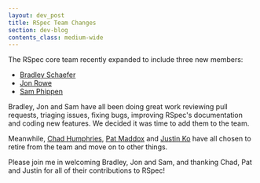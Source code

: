 ```yaml
---
layout: dev_post
title: RSpec Team Changes
section: dev-blog
contents_class: medium-wide
---
```


The RSpec core team recently expanded to include three new members:

* [Bradley Schaefer](http://www.soulcutter.com/)
* [Jon Rowe](http://jonrowe.co.uk/)
* [Sam Phippen](http://samphippen.com/)

Bradley, Jon and Sam have all been doing great work reviewing pull
requests, triaging issues, fixing bugs, improving RSpec's documentation
and coding new features. We decided it was time to add them to the
team.

Meanwhile, [Chad Humphries](http://spicycode.com/), [Pat
Maddox](http://patmaddox.com/) and [Justin
Ko](https://github.com/justinko) have all chosen to retire from
the team and move on to other things.

Please join me in welcoming Bradley, Jon and Sam, and thanking Chad,
Pat and Justin for all of their contributions to RSpec!

